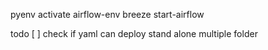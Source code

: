 pyenv activate airflow-env
breeze start-airflow

todo
[ ] check if yaml can deploy stand alone multiple folder